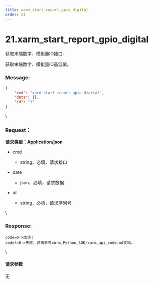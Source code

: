 ```yaml
---
title: xarm_start_report_gpio_digital
order: 21
---
```

# 21.xarm\_start\_report\_gpio\_digital



 



获取末端数字、模拟量IO接口:

获取末端数字、模拟量IO高低值。



### Message:  



```json
{
    "cmd": "xarm_start_report_gpio_digital",
    "data": {},
    "id": "1"
}
```



\





### Request：    



**请求类型：Application/json**



* cmd

  * string，必填，请求接口

* date

  * json，必填，请求数据

* id

  * string，必填，请求序列号



\





### Response:     



```
code=0->成功；
code!=0->失败，详情参考xArm_Python_SDK/xarm_api_code.md文档。
```



\





#### 请求参数



无
